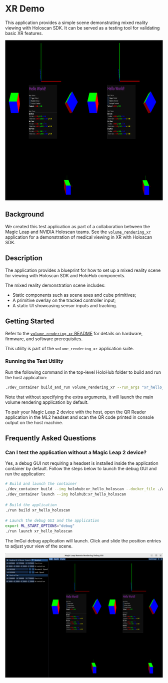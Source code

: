 # XR Demo

This application provides a simple scene demonstrating mixed reality viewing with Holoscan SDK. It can be served as a testing tool for validating basic XR features.

![Stereo scene view](doc/screenshot.png)

## Background

We created this test application as part of a collaboration between the Magic Leap and NVIDIA Holoscan teams.
See the [`volume_rendering_xr`](/applications/volume_rendering_xr/) application for a demonstration of medical viewing
in XR with Holoscan SDK.

## Description

The application provides a blueprint for how to set up a mixed reality scene for viewing with Holoscan SDK and
HoloHub components.

The mixed reality demonstration scene includes:
- Static components such as scene axes and cube primitives;
- A primitive overlay on the tracked controller input;
- A static UI showcasing sensor inputs and tracking.

## Getting Started

Refer to the [`volume_rendering_xr` README](/applications/volume_rendering_xr/README.md#prerequisites) for details on hardware, firmware, and software prerequisites.

This utility is part of the `volume_rendering_xr` application suite. 


### Running the Test Utility

Run the following command in the top-level HoloHub folder to build and run the host application:

```bash
./dev_container build_and_run volume_rendering_xr --run_args "xr_hello_holoscan"
```

Note that without specifying the extra arguments, it will launch the main volume rendering application by default.

To pair your Magic Leap 2 device with the host, open the QR Reader application in the ML2 headset and scan the QR code printed in console output on the host machine.

## Frequently Asked Questions

### Can I test the application without a Magic Leap 2 device?

Yes, a debug GUI not requiring a headset is installed inside the application container by default. Follow the steps
below to launch the debug GUI and run the application:

```bash
# Build and launch the container
./dev_container build --img holohub:xr_hello_holoscan --docker_file ./applications/volume_rendering_xr/Dockerfile
./dev_container launch --img holohub:xr_hello_holoscan

# Build the application
./run build xr_hello_holoscan

# Launch the debug GUI and the application
export ML_START_OPTIONS="debug"
./run launch xr_hello_holoscan
```

The ImGui debug application will launch. Click and slide the position entries to adjust your view of the scene.

![Hello XR Debug GUI](doc/debug.png)
